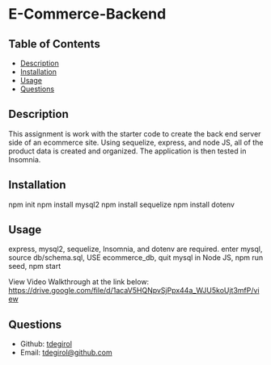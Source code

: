 # E-Commerce-Backend

  ## Table of Contents
  - [Description](#description)
  - [Installation](#install)
  - [Usage](#usage)
  - [Questions](#questions)

  <a id="description"></a>
  ## Description
  This assignment is work with the starter code to create the back end server side of an ecommerce site. Using sequelize, express, and node JS, all of the product data is created and organized. The application is then tested in Insomnia.

  <a id="install"></a>
  ## Installation 
  npm init
  npm install mysql2
  npm install sequelize
  npm install dotenv

  <a id="usage"></a>
  ## Usage 
  express, mysql2, sequelize, Insomnia, and dotenv are required.
  enter mysql, source db/schema.sql, USE ecommerce_db, quit mysql
  in Node JS, npm run seed, npm start


  View Video Walkthrough at the link below:
    https://drive.google.com/file/d/1acaV5HQNpvSjPpx44a_WJU5koUjt3mfP/view

  <a id="questions"></a>
  ## Questions 
  - Github: [tdegirol](https://github.com/tdegirol)
  - Email: tdegirol@github.com

